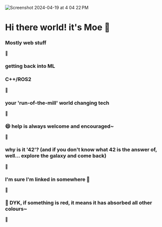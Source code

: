 ![Screenshot 2024-04-19 at 4 04 22 PM](https://github.com/moe-elsadig/moe-elsadig/assets/20112966/459b7e02-73e1-4aaa-a3e1-4a73bcdf7bdd)

# Hi there world! it's Moe 👋


  ### Mostly web stuff
 🚀
 
  ### getting back into ML
  ### C++/ROS2
 🚀
 
  ### your 'run-of-the-mill' world changing tech
 🚀

  ### 😄 help is always welcome and encouraged~
 🚀
 
  ### why is it '42'? (and if you don't know what 42 is the answer of, well... explore the galaxy and come back)
 🚀

  ### I'm sure I'm linked in somewhere 👀
 🚀
 
  ### 🤔 DYK, if something is red, it means it has absorbed all other colours~
 🚀
